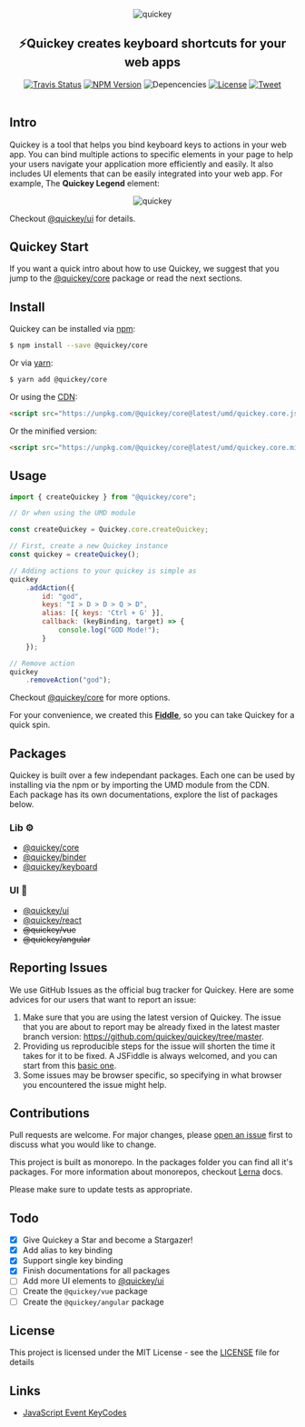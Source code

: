 <p align="center">
    <img alt="quickey" src="https://raw.githubusercontent.com/quickey/quickey/master/assets/keyboard_cropped.png"/>
</p>
<h2 align="center">
⚡️Quickey creates keyboard shortcuts for your web apps
</h2>

<p align="center">
  <a href="https://travis-ci.org/quickey/quickey"><img alt="Travis Status" src="https://img.shields.io/travis/quickey/quickey/master.svg?label=build&maxAge=43200"></a>
  <a href="https://www.npmjs.com/package/@quickey/core"><img alt="NPM Version" src="https://img.shields.io/npm/v/@quickey/core.svg?maxAge=43200"></a>

<img alt="Depencencies" src="https://img.shields.io/badge/dependency-free-ff69b4.svg?maxAge=43200">
  <a href="https://github.com/quickey/quickey/blob/master/LICENSE"><img alt="License" src="https://img.shields.io/github/license/quickey/quickey.svg?label=license&maxAge=43200"></a>
<a href="https://twitter.com/intent/tweet?text=%E2%9A%A1%EF%B8%8FQuickey%20creates%20keyboard%20shortcuts%20for%20your%20web%20app&url=https://github.com/quickey/quickey&via=uditalias&hashtags=javascript,keybinding,shortcuts,developers,webdeveloper">
<img alt="Tweet" src="https://img.shields.io/badge/tweet-🐦-efefef.svg?maxAge=43200"></a>
<br/><br/>
<a href="https://github.com/langauge/langauge>
         <img alt="Langauge" src="http://badge.langauge.io/quickey/quickey?maxAge=600">
                                                                                      </a>
</p>

## Intro

Quickey is a tool that helps you bind keyboard keys to actions in your web app. You can bind multiple actions to specific elements in your page to help your users navigate your application more efficiently and easily. It also includes UI elements that can be easily integrated into your web app. For example, The **Quickey Legend** element: 
<p align="center">
    <img alt="quickey" src="https://raw.githubusercontent.com/quickey/quickey/master/assets/ui.png"/>
</p>

Checkout [@quickey/ui](packages/ui/README.md) for details.

## Quickey Start

If you want a quick intro about how to use Quickey, we suggest that you jump to the [@quickey/core](packages/core/README.md) package or read the next sections.

## Install

Quickey can be installed via [npm](https://www.npmjs.com):
```sh
$ npm install --save @quickey/core
```

Or via [yarn](https://yarnpkg.com):
```sh
$ yarn add @quickey/core
```

Or using the [CDN](https://unpkg.com):

```html
<script src="https://unpkg.com/@quickey/core@latest/umd/quickey.core.js"></script>
```
Or the minified version:
```html
<script src="https://unpkg.com/@quickey/core@latest/umd/quickey.core.min.js"></script>
```

## Usage

```javascript
import { createQuickey } from "@quickey/core";

// Or when using the UMD module

const createQuickey = Quickey.core.createQuickey;

// First, create a new Quickey instance
const quickey = createQuickey();

// Adding actions to your quickey is simple as
quickey
    .addAction({
        id: "god",
        keys: "I > D > D > Q > D",
        alias: [{ keys: 'Ctrl + G' }],
        callback: (keyBinding, target) => {
            console.log("GOD Mode!");
        }
    });

// Remove action
quickey
    .removeAction("god");
```
Checkout [@quickey/core](packages/core/README.md) for more options.

For your convenience, we created this [**Fiddle**](http://jsfiddle.net/udidu/y6phe5ok/9/), so you can take Quickey for a quick spin.

## Packages

Quickey is built over a few independant packages. Each one can be used by installing via the npm or by importing the UMD module from the CDN.  
Each package has its own documentations, explore the list of packages below.

### Lib ⚙️
- [@quickey/core](packages/core/README.md)
- [@quickey/binder](packages/binder/README.md)
- [@quickey/keyboard](packages/keyboard/README.md)

### UI 🌈
- [@quickey/ui](packages/ui/README.md)
- [@quickey/react](packages/react/README.md)
- ~~@quickey/vue~~
- ~~@quickey/angular~~

## Reporting Issues

We use GitHub Issues as the official bug tracker for Quickey. Here are some advices for our users that want to report an issue:

1. Make sure that you are using the latest version of Quickey. The issue that you are about to report may be already fixed in the latest master branch version: https://github.com/quickey/quickey/tree/master.
2. Providing us reproducible steps for the issue will shorten the time it takes for it to be fixed. A JSFiddle is always welcomed, and you can start from this [basic one](http://jsfiddle.net/udidu/y6phe5ok/9/).
3. Some issues may be browser specific, so specifying in what browser you encountered the issue might help.

## Contributions

Pull requests are welcome. For major changes, please [open an issue](https://github.com/quickey/quickey/issues/new/choose) first to discuss what you would like to change.

This project is built as monorepo. In the packages folder you can find all it's packages.
For more information about monorepos, checkout [Lerna](https://github.com/lerna/lerna/blob/master/README.md) docs.

Please make sure to update tests as appropriate.

## Todo

- [x] Give Quickey a Star and become a Stargazer!
- [x] Add alias to key binding
- [x] Support single key binding
- [x] Finish documentations for all packages
- [ ] Add more UI elements to [@quickey/ui](./packages/ui/README.md)
- [ ] Create the `@quickey/vue` package
- [ ] Create the `@quickey/angular` package

## License

This project is licensed under the MIT License - see the [LICENSE](LICENSE) file for details

## Links
* [JavaScript Event KeyCodes](https://keycode.info/)
